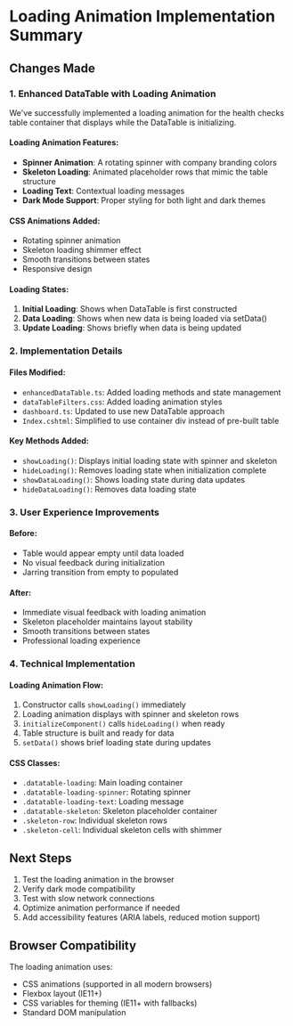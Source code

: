 # Loading Animation Implementation Summary

## Changes Made

### 1. Enhanced DataTable with Loading Animation

We've successfully implemented a loading animation for the health checks table container that displays while the DataTable is initializing.

#### Loading Animation Features:
- **Spinner Animation**: A rotating spinner with company branding colors
- **Skeleton Loading**: Animated placeholder rows that mimic the table structure
- **Loading Text**: Contextual loading messages
- **Dark Mode Support**: Proper styling for both light and dark themes

#### CSS Animations Added:
- Rotating spinner animation
- Skeleton loading shimmer effect
- Smooth transitions between states
- Responsive design

#### Loading States:
1. **Initial Loading**: Shows when DataTable is first constructed
2. **Data Loading**: Shows when new data is being loaded via setData()
3. **Update Loading**: Shows briefly when data is being updated

### 2. Implementation Details

#### Files Modified:
- `enhancedDataTable.ts`: Added loading methods and state management
- `dataTableFilters.css`: Added loading animation styles
- `dashboard.ts`: Updated to use new DataTable approach
- `Index.cshtml`: Simplified to use container div instead of pre-built table

#### Key Methods Added:
- `showLoading()`: Displays initial loading state with spinner and skeleton
- `hideLoading()`: Removes loading state when initialization complete
- `showDataLoading()`: Shows loading state during data updates
- `hideDataLoading()`: Removes data loading state

### 3. User Experience Improvements

#### Before:
- Table would appear empty until data loaded
- No visual feedback during initialization
- Jarring transition from empty to populated

#### After:
- Immediate visual feedback with loading animation
- Skeleton placeholder maintains layout stability
- Smooth transitions between states
- Professional loading experience

### 4. Technical Implementation

#### Loading Animation Flow:
1. Constructor calls `showLoading()` immediately
2. Loading animation displays with spinner and skeleton rows
3. `initializeComponent()` calls `hideLoading()` when ready
4. Table structure is built and ready for data
5. `setData()` shows brief loading state during updates

#### CSS Classes:
- `.datatable-loading`: Main loading container
- `.datatable-loading-spinner`: Rotating spinner
- `.datatable-loading-text`: Loading message
- `.datatable-skeleton`: Skeleton placeholder container
- `.skeleton-row`: Individual skeleton rows
- `.skeleton-cell`: Individual skeleton cells with shimmer

## Next Steps

1. Test the loading animation in the browser
2. Verify dark mode compatibility
3. Test with slow network connections
4. Optimize animation performance if needed
5. Add accessibility features (ARIA labels, reduced motion support)

## Browser Compatibility

The loading animation uses:
- CSS animations (supported in all modern browsers)
- Flexbox layout (IE11+)
- CSS variables for theming (IE11+ with fallbacks)
- Standard DOM manipulation